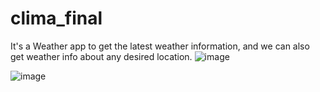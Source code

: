# clima_final

It's a Weather app to get the latest weather information, and we can also get weather info about any desired location.
![image](https://github.com/s2ahil/Clima-the-weather-app/assets/101473078/e4654150-f6b1-4700-8707-f0277d75853f)

![image](https://github.com/s2ahil/Clima-the-weather-app/assets/101473078/1ed716e6-4fda-4483-b51f-b55f6a6815d7)
